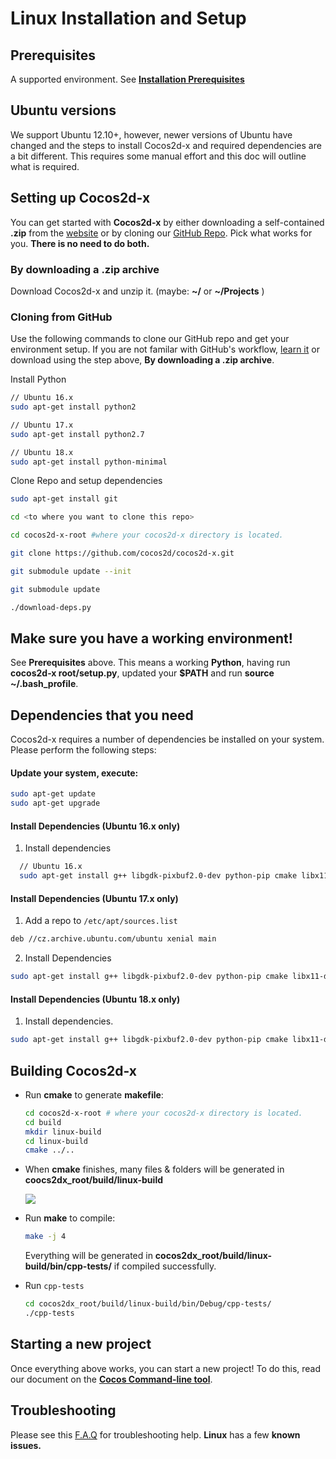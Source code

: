 # Linux Installation and Setup

## Prerequisites
A supported environment. See **[Installation Prerequisites](prerequisites.md)**

## Ubuntu versions
We support Ubuntu 12.10+, however, newer versions of Ubuntu have changed and the steps to install Cocos2d-x and required dependencies are a bit different. This requires some manual effort and this doc will outline what is required.

## Setting up Cocos2d-x
You can get started with __Cocos2d-x__ by either downloading a self-contained __.zip__ from the [website](https://cocos2d-x.org/download) or by cloning our
[GitHub Repo](https://github.com/cocos2d/cocos2d-x). Pick what works for you. __There is no need to do both.__

### By downloading a .zip archive
Download Cocos2d-x and unzip it. (maybe: __~/__ or __~/Projects__ )

### Cloning from GitHub
Use the following commands to clone our GitHub repo and get your environment setup. If you are not familar with GitHub's workflow, [learn it](https://guides.github.com/activities/hello-world/) or download
using the step above, __By downloading a .zip archive__.

Install Python
```sh
// Ubuntu 16.x
sudo apt-get install python2

// Ubuntu 17.x
sudo apt-get install python2.7

// Ubuntu 18.x
sudo apt-get install python-minimal
```

Clone Repo and setup dependencies
```sh
sudo apt-get install git

cd <to where you want to clone this repo>

cd cocos2d-x-root #where your cocos2d-x directory is located.

git clone https://github.com/cocos2d/cocos2d-x.git

git submodule update --init

git submodule update

./download-deps.py
```

## Make sure you have a working environment!
See __Prerequisites__ above. This means a working __Python__, having run __cocos2d-x root/setup.py__, updated your __$PATH__ and run __source ~/.bash_profile__.

## Dependencies that you need
Cocos2d-x requires a number of dependencies be installed on your system. Please perform the following steps:

#### Update your system, execute:

  ```sh
  sudo apt-get update
  sudo apt-get upgrade
  ```

#### Install Dependencies __(Ubuntu 16.x only)__

1. Install dependencies
```sh
  // Ubuntu 16.x
  sudo apt-get install g++ libgdk-pixbuf2.0-dev python-pip cmake libx11-dev libxmu-dev libglu1-mesa-dev libgl2ps-dev libxi-dev libzip-dev libpng-dev libcurl4-gnutls-dev libfontconfig1-dev libsqlite3-dev libglew-dev libssl-dev libgtk-3-dev libglfw3 libglfw3-dev xorg-dev
```

#### Install Dependencies __(Ubuntu 17.x only)__

1. Add a repo to `/etc/apt/sources.list`

  ```sh
  deb //cz.archive.ubuntu.com/ubuntu xenial main
  ```
2. Install Dependencies

  ```sh
  sudo apt-get install g++ libgdk-pixbuf2.0-dev python-pip cmake libx11-dev libxmu-dev libglu1-mesa-dev libgl2ps-dev libxi-dev libzip-dev libpng-dev libcurl4-gnutls-dev libfontconfig1-dev libsqlite3-dev libglew-dev libssl-dev libgtk-3-dev libglfw3 libglfw3-dev xorg-dev
  ```

#### Install Dependencies __(Ubuntu 18.x only)__

1. Install dependencies.

  ```sh
  sudo apt-get install g++ libgdk-pixbuf2.0-dev python-pip cmake libx11-dev libxmu-dev libglu1-mesa-dev libgl2ps-dev libxi-dev libzip-dev libpng-dev libcurl4-gnutls-dev libfontconfig1-dev libsqlite3-dev libglew-dev libssl-dev libgtk-3-dev libglfw3 libglfw3-dev xorg-dev
  ```

## Building Cocos2d-x
* Run __cmake__ to generate __makefile__:

  ```sh
  cd cocos2d-x-root # where your cocos2d-x directory is located.
  cd build
  mkdir linux-build
  cd linux-build
  cmake ../..
  ```

* When __cmake__ finishes, many files & folders will be generated in __coocs2dx_root/build/linux-build__

    ![](Linux-img/1.png "")

* Run __make__ to compile:

  ```sh
  make -j 4
  ```

  Everything will be generated in __cocos2dx_root/build/linux-build/bin/cpp-tests/__
  if compiled successfully.

* Run `cpp-tests`

  ```sh
  cd cocos2dx_root/build/linux-build/bin/Debug/cpp-tests/
  ./cpp-tests
  ```

## Starting a new project
Once everything above works, you can start a new project! To do this, read our document on the **[Cocos Command-line tool](../editors_and_tools/cocosCLTool.md)**.


## Troubleshooting
Please see this [F.A.Q](../faq/index.md#Linux) for troubleshooting help. __Linux__ has a few __known issues.__

